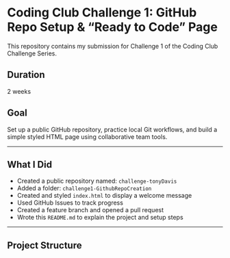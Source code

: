 # Coding Club Challenge 1: GitHub Repo Setup & “Ready to Code” Page

This repository contains my submission for Challenge 1 of the Coding Club Challenge Series.

## Duration

2 weeks

## Goal

Set up a public GitHub repository, practice local Git workflows, and build a simple styled HTML page using collaborative team tools.

---

## What I Did

- Created a public repository named: `challenge-tonyDavis`
- Added a folder: `challenge1-GithubRepoCreation`
- Created and styled `index.html` to display a welcome message
- Used GitHub Issues to track progress
- Created a feature branch and opened a pull request
- Wrote this `README.md` to explain the project and setup steps

---

## Project Structure

